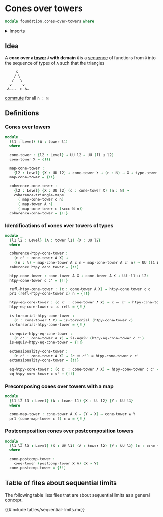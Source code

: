 # Cones over towers

```agda
module foundation.cones-over-towers where
```

<details><summary>Imports</summary>

```agda
open import elementary-number-theory.natural-numbers

open import foundation.binary-homotopies
open import foundation.dependent-pair-types
open import foundation.equality-dependent-function-types
open import foundation.function-extensionality
open import foundation.fundamental-theorem-of-identity-types
open import foundation.homotopy-induction
open import foundation.structure-identity-principle
open import foundation.towers
open import foundation.universe-levels

open import foundation-core.commuting-triangles-of-maps
open import foundation-core.equivalences
open import foundation-core.homotopies
open import foundation-core.identity-types
open import foundation-core.torsorial-type-families
open import foundation-core.whiskering-homotopies
```

</details>

## Idea

A **cone over a [tower](foundation.towers.md) `A` with domain `X`** is a
[sequence](foundation.dependent-sequences.md) of functions from `X` into the
sequence of types of `A` such that the triangles

```text
     X
    / \
   /   \
  v     v
 Aₙ₊₁ -> Aₙ
```

[commute](foundation-core.commuting-triangles-of-maps.md) for all `n : ℕ`.

## Definitions

### Cones over towers

```agda
module _
  {l1 : Level} (A : tower l1)
  where

  cone-tower : {l2 : Level} → UU l2 → UU (l1 ⊔ l2)
  cone-tower X = {!!}

  map-cone-tower :
    {l2 : Level} {X : UU l2} → cone-tower X → (n : ℕ) → X → type-tower A n
  map-cone-tower = {!!}

  coherence-cone-tower :
    {l2 : Level} {X : UU l2} (c : cone-tower X) (n : ℕ) →
    coherence-triangle-maps
      ( map-cone-tower c n)
      ( map-tower A n)
      ( map-cone-tower c (succ-ℕ n))
  coherence-cone-tower = {!!}
```

### Identifications of cones over towers of types

```agda
module _
  {l1 l2 : Level} (A : tower l1) {X : UU l2}
  where

  coherence-htpy-cone-tower :
    (c c' : cone-tower A X) →
    ((n : ℕ) → map-cone-tower A c n ~ map-cone-tower A c' n) → UU (l1 ⊔ l2)
  coherence-htpy-cone-tower = {!!}

  htpy-cone-tower : cone-tower A X → cone-tower A X → UU (l1 ⊔ l2)
  htpy-cone-tower c c' = {!!}

  refl-htpy-cone-tower : (c : cone-tower A X) → htpy-cone-tower c c
  pr1 (refl-htpy-cone-tower c) n = {!!}

  htpy-eq-cone-tower : (c c' : cone-tower A X) → c ＝ c' → htpy-cone-tower c c'
  htpy-eq-cone-tower c .c refl = {!!}

  is-torsorial-htpy-cone-tower :
    (c : cone-tower A X) → is-torsorial (htpy-cone-tower c)
  is-torsorial-htpy-cone-tower = {!!}

  is-equiv-htpy-eq-cone-tower :
    (c c' : cone-tower A X) → is-equiv (htpy-eq-cone-tower c c')
  is-equiv-htpy-eq-cone-tower = {!!}

  extensionality-cone-tower :
    (c c' : cone-tower A X) → (c ＝ c') ≃ htpy-cone-tower c c'
  extensionality-cone-tower = {!!}

  eq-htpy-cone-tower : (c c' : cone-tower A X) → htpy-cone-tower c c' → c ＝ c'
  eq-htpy-cone-tower c c' = {!!}
```

### Precomposing cones over towers with a map

```agda
module _
  {l1 l2 l3 : Level} (A : tower l1) {X : UU l2} {Y : UU l3}
  where

  cone-map-tower : cone-tower A X → (Y → X) → cone-tower A Y
  pr1 (cone-map-tower c f) n x = {!!}
```

### Postcomposition cones over postcomposition towers

```agda
module _
  {l1 l2 l3 : Level} (X : UU l1) (A : tower l2) {Y : UU l3} (c : cone-tower A Y)
  where

  cone-postcomp-tower :
    cone-tower (postcomp-tower X A) (X → Y)
  cone-postcomp-tower = {!!}
```

## Table of files about sequential limits

The following table lists files that are about sequential limits as a general
concept.

{{#include tables/sequential-limits.md}}
